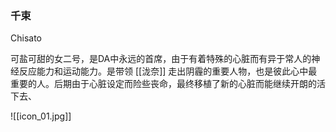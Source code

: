 ### 千束

Chisato

可盐可甜的女二号，是DA中永远的首席，由于有着特殊的心脏而有异于常人的神经反应能力和运动能力。是带领 [[泷奈]] 走出阴霾的重要人物，也是彼此心中最重要的人。后期由于心脏设定而险些丧命，最终移植了新的心脏而能继续开朗的活下去、

![[icon_01.jpg]]
